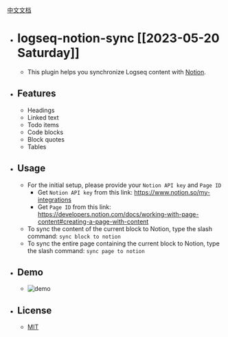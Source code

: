[中文文档](./README_CN.md)

- # logseq-notion-sync [[2023-05-20 Saturday]]
	- This plugin helps you synchronize Logseq content with [Notion](https://notion.so/).
- ## Features
	- Headings
	- Linked text
	- Todo items
	- Code blocks
	- Block quotes
	- Tables
- ## Usage
	- For the initial setup, please provide your `Notion API key` and `Page ID`
		- Get `Notion API key` from this link: https://www.notion.so/my-integrations
		- Get `Page ID` from this link: https://developers.notion.com/docs/working-with-page-content#creating-a-page-with-content
	- To sync the content of the current block to Notion, type the slash command: `sync block to notion`
	- To sync the entire page containing the current block to Notion, type the slash command: `sync page to notion`
- ## Demo
	- ![demo](./logseq-to-notion.gif)
- ## License
	- [MIT](https://choosealicense.com/licenses/mit/)
